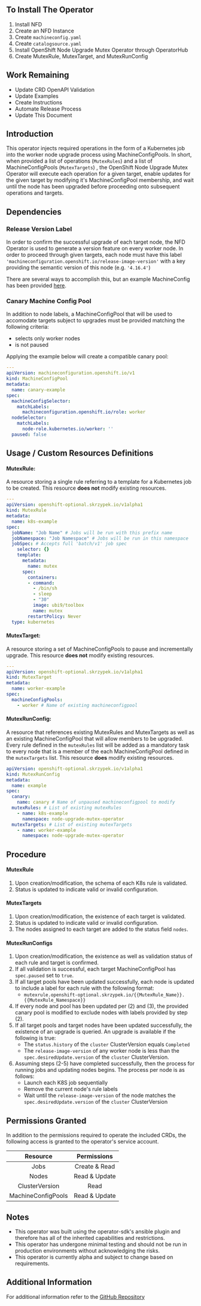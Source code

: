## To Install The Operator

1. Install NFD
2. Create an NFD Instance
3. Create `machineconfig.yaml`
4. Create `catalogsource.yaml`
5. Install OpenShift Node Upgrade Mutex Operator through OperatorHub
6. Create MutexRule, MutexTarget, and MutexRunConfig

## Work Remaining

- Update CRD OpenAPI Validation
- Update Examples
- Create Instructions
- Automate Release Process
- Update This Document

## Introduction

This operator injects required operations in the form of a Kubernetes job into the worker node upgrade process using MachineConfigPools. In short, when provided a list of operations (`MutexRules`) and a list of MachineConfigPools (`MutexTargets`) , the OpenShift Node Upgrade Mutex Operator will execute each operation for a given target, enable updates for the given target by modifying it's MachineConfigPool membership, and wait until the node has been upgraded before proceeding onto subsequent operations and targets.

## Dependencies

### Release Version Label

In order to confirm the successful upgrade of each target node, the NFD Operator is used to generate a version feature on every worker node. In order to proceed through given targets, each node must have this label
`'machineconfiguration.openshift.io/release-image-version'` with a key providing the semantic version of this node (e.g. `'4.16.4'`)

There are several ways to accomplish this, but an example MachineConfig has been provided [here](https://github.com/shpwrck/openshift-node-upgrade-mutex-operator/blob/main/machineconfig.yaml).

### Canary Machine Config Pool

In addition to node labels, a MachineConfigPool that will be used to accomodate targets subject to upgrades must be provided matching the following criteria:
* selects only worker nodes
* is not paused

Applying the example below will create a compatible canary pool:

```yaml
---
apiVersion: machineconfiguration.openshift.io/v1
kind: MachineConfigPool
metadata:
  name: canary-example
spec:
  machineConfigSelector:
    matchLabels:
      machineconfiguration.openshift.io/role: worker
  nodeSelector:
    matchLabels:
      node-role.kubernetes.io/worker: ''
  paused: false
```

## Usage / Custom Resources Definitions

#### MutexRule:

A resource storing a single rule referring to a template for a Kubernetes job to be created.
This resource **does not** modify existing resources.

```yaml
---
apiVersion: openshift-optional.skrzypek.io/v1alpha1
kind: MutexRule
metadata:
  name: k8s-example
spec:
  jobName: "Job Name" # Jobs will be run with this prefix name
  jobNamespace: "Job Namespace" # Jobs will be run in this namespace
  jobSpec: # Accepts full 'batch/v1' job spec
    selector: {}
    template:
      metadata:
        name: mutex
      spec:
        containers:
        - command:
          - /bin/sh
          - sleep
          - "30"
          image: ubi9/toolbox
          name: mutex
        restartPolicy: Never
  type: kubernetes
```

#### MutexTarget:

A resource storing a set of MachineConfigPools to pause and incrementally upgrade.
This resource **does not** modify existing resources.

```yaml
---
apiVersion: openshift-optional.skrzypek.io/v1alpha1
kind: MutexTarget
metadata:
  name: worker-example
spec:
  machineConfigPools:
    - worker # Name of existing machineconfigpool
```

#### MutexRunConfig:

A resource that references existing MutexRules and MutexTargets as well as an existing MachineConfigPool that will allow members to be upgraded. Every rule defined in the `mutexRules` list will be added as a mandatory task to every node that is a member of the each MachineConfigPool defined in the `mutexTargets` list.
This resource **does** modify existing resources.

```yaml
apiVersion: openshift-optional.skrzypek.io/v1alpha1
kind: MutexRunConfig
metadata:
  name: example
spec:
  canary:
    name: canary # Name of unpaused machineconfigpool to modify
  mutexRules: # List of existing mutexRules
    - name: k8s-example
      namespace: node-upgrade-mutex-operator
  mutexTargets: # List of existing mutexTargets
    - name: worker-example
      namespace: node-upgrade-mutex-operator
```

## Procedure

#### MutexRule

1. Upon creation/modification, the schema of each K8s rule is validated.
2. Status is updated to indicate valid or invalid configuration.

#### MutexTargets

1. Upon creation/modification, the existence of each target is validated.
2. Status is updated to indicate valid or invalid configuration.
3. The nodes assigned to each target are added to the status field `nodes`.

#### MutexRunConfigs

1. Upon creation/modification, the existence as well as validation status of each rule and target is confirmed.
2. If all validation is successful, each target MachineConfigPool has `spec.paused` set to `true`.
3. If all target pools have been updated successfully, each node is updated to include a label for each rule with the following format:
    * `mutexrule.openshift-optional.skrzypek.io/{{MutexRule_Name}}.{{MutexRule_Namespace}}`
4. If every node and pool has been updated per (2) and (3), the provided canary pool is modified to exclude nodes with labels provided by step (2).
5. If all target pools and target nodes have been updated successfully, the existence of an upgrade is queried. An upgrade is available if the following is true:
    * The `status.history` of the `cluster` ClusterVersion equals `Completed`
    * The `release-image-version` of any worker node is less than the `spec.desiredUpdate.version` of the `cluster` ClusterVersion.
6. Assuming steps (2-5) have completed successfully, then the process for running jobs and updating nodes begins. The process per node is as follows:
    * Launch each K8S job sequentially
    * Remove the current node's rule labels
    * Wait until the `release-image-version` of the node matches the `spec.desiredUpdate.version` of the `cluster` ClusterVersion

## Permissions Granted

In addition to the permissions required to operate the included CRDs, the following access is granted to the operator's service account.

| Resource | Permissions |
| :---: | :---: |
| Jobs | Create & Read |
| Nodes | Read & Update |
| ClusterVersion | Read |
| MachineConfigPools | Read & Update |

## Notes

* This operator was built using the operator-sdk's ansible plugin and therefore has all of the inherited capabilities and restrictions.
* This operator has undergone minimal testing and should not be run in production environments without acknowledging the risks.
* This operator is currently alpha and subject to change based on requirements.

## Additional Information
For additional information refer to the [GitHub Repository](https://github.com/shpwrck/openshift-node-upgrade-mutex-operator)

